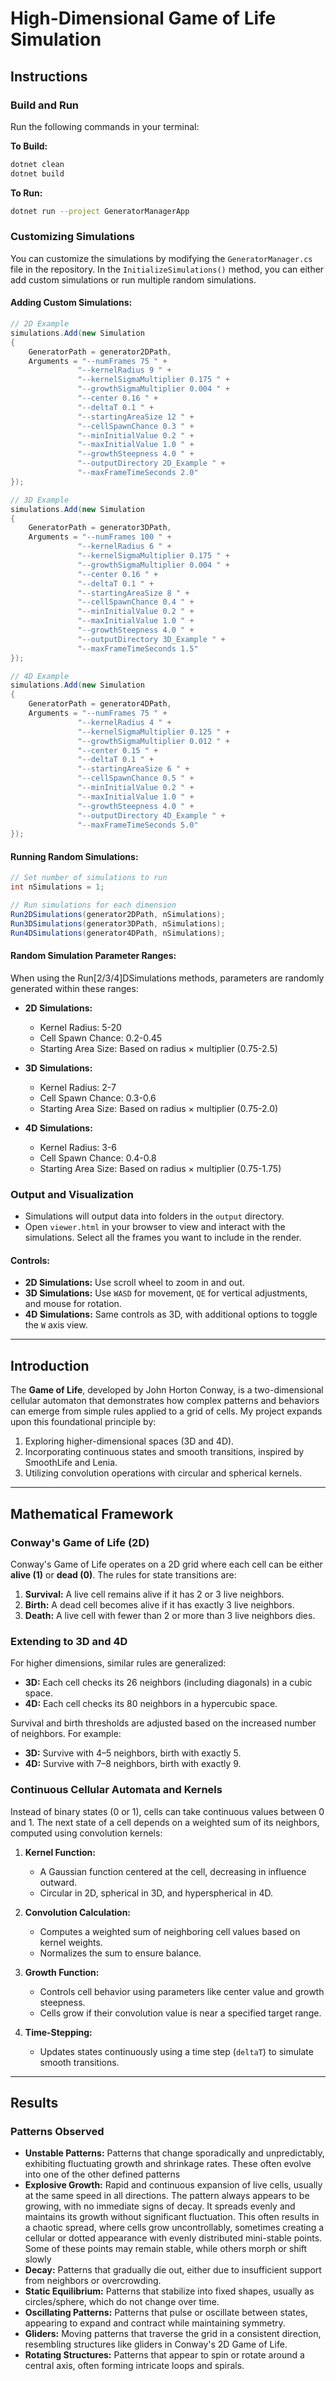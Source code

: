 # High-Dimensional Game of Life Simulation

## Instructions

### Build and Run

Run the following commands in your terminal:

**To Build:**
```bash
dotnet clean
dotnet build
```

**To Run:**
```bash
dotnet run --project GeneratorManagerApp
```

### Customizing Simulations
You can customize the simulations by modifying the `GeneratorManager.cs` file in the repository. In the `InitializeSimulations()` method, you can either add custom simulations or run multiple random simulations.

#### Adding Custom Simulations:
```csharp
// 2D Example
simulations.Add(new Simulation
{
    GeneratorPath = generator2DPath,
    Arguments = "--numFrames 75 " +
               "--kernelRadius 9 " +
               "--kernelSigmaMultiplier 0.175 " +
               "--growthSigmaMultiplier 0.004 " +
               "--center 0.16 " +
               "--deltaT 0.1 " +
               "--startingAreaSize 12 " +
               "--cellSpawnChance 0.3 " +
               "--minInitialValue 0.2 " +
               "--maxInitialValue 1.0 " +
               "--growthSteepness 4.0 " +
               "--outputDirectory 2D_Example " +
               "--maxFrameTimeSeconds 2.0"
});

// 3D Example
simulations.Add(new Simulation
{
    GeneratorPath = generator3DPath,
    Arguments = "--numFrames 100 " +
               "--kernelRadius 6 " +
               "--kernelSigmaMultiplier 0.175 " +
               "--growthSigmaMultiplier 0.004 " +
               "--center 0.16 " +
               "--deltaT 0.1 " +
               "--startingAreaSize 8 " +
               "--cellSpawnChance 0.4 " +
               "--minInitialValue 0.2 " +
               "--maxInitialValue 1.0 " +
               "--growthSteepness 4.0 " +
               "--outputDirectory 3D_Example " +
               "--maxFrameTimeSeconds 1.5"
});

// 4D Example
simulations.Add(new Simulation
{
    GeneratorPath = generator4DPath,
    Arguments = "--numFrames 75 " +
               "--kernelRadius 4 " +
               "--kernelSigmaMultiplier 0.125 " +
               "--growthSigmaMultiplier 0.012 " +
               "--center 0.15 " +
               "--deltaT 0.1 " +
               "--startingAreaSize 6 " +
               "--cellSpawnChance 0.5 " +
               "--minInitialValue 0.2 " +
               "--maxInitialValue 1.0 " +
               "--growthSteepness 4.0 " +
               "--outputDirectory 4D_Example " +
               "--maxFrameTimeSeconds 5.0"
});
```

#### Running Random Simulations:
```csharp
// Set number of simulations to run
int nSimulations = 1;

// Run simulations for each dimension
Run2DSimulations(generator2DPath, nSimulations);
Run3DSimulations(generator3DPath, nSimulations);
Run4DSimulations(generator4DPath, nSimulations);
```

#### Random Simulation Parameter Ranges:
When using the Run[2/3/4]DSimulations methods, parameters are randomly generated within these ranges:

- **2D Simulations:**
  - Kernel Radius: 5-20
  - Cell Spawn Chance: 0.2-0.45
  - Starting Area Size: Based on radius × multiplier (0.75-2.5)

- **3D Simulations:**
  - Kernel Radius: 2-7
  - Cell Spawn Chance: 0.3-0.6
  - Starting Area Size: Based on radius × multiplier (0.75-2.0)

- **4D Simulations:**
  - Kernel Radius: 3-6
  - Cell Spawn Chance: 0.4-0.8
  - Starting Area Size: Based on radius × multiplier (0.75-1.75)

### Output and Visualization
- Simulations will output data into folders in the `output` directory.
- Open `viewer.html` in your browser to view and interact with the simulations. Select all the frames you want to include in the render.

#### Controls:
- **2D Simulations:** Use scroll wheel to zoom in and out.
- **3D Simulations:** Use `WASD` for movement, `QE` for vertical adjustments, and mouse for rotation.
- **4D Simulations:** Same controls as 3D, with additional options to toggle the `W` axis view.

---

## Introduction

The **Game of Life**, developed by John Horton Conway, is a two-dimensional cellular automaton that demonstrates how complex patterns and behaviors can emerge from simple rules applied to a grid of cells. My project expands upon this foundational principle by:

1. Exploring higher-dimensional spaces (3D and 4D).
2. Incorporating continuous states and smooth transitions, inspired by SmoothLife and Lenia.
3. Utilizing convolution operations with circular and spherical kernels.

---

## Mathematical Framework

### Conway's Game of Life (2D)
Conway's Game of Life operates on a 2D grid where each cell can be either **alive (1)** or **dead (0)**. The rules for state transitions are:
1. **Survival:** A live cell remains alive if it has 2 or 3 live neighbors.
2. **Birth:** A dead cell becomes alive if it has exactly 3 live neighbors.
3. **Death:** A live cell with fewer than 2 or more than 3 live neighbors dies.

### Extending to 3D and 4D
For higher dimensions, similar rules are generalized:
- **3D:** Each cell checks its 26 neighbors (including diagonals) in a cubic space.
- **4D:** Each cell checks its 80 neighbors in a hypercubic space.

Survival and birth thresholds are adjusted based on the increased number of neighbors. For example:
- **3D:** Survive with 4–5 neighbors, birth with exactly 5.
- **4D:** Survive with 7–8 neighbors, birth with exactly 9.

### Continuous Cellular Automata and Kernels
Instead of binary states (0 or 1), cells can take continuous values between 0 and 1. The next state of a cell depends on a weighted sum of its neighbors, computed using convolution kernels:
1. **Kernel Function:** 
   - A Gaussian function centered at the cell, decreasing in influence outward.
   - Circular in 2D, spherical in 3D, and hyperspherical in 4D.

2. **Convolution Calculation:**
   - Computes a weighted sum of neighboring cell values based on kernel weights.
   - Normalizes the sum to ensure balance.

3. **Growth Function:**
   - Controls cell behavior using parameters like center value and growth steepness.
   - Cells grow if their convolution value is near a specified target range.

4. **Time-Stepping:**
   - Updates states continuously using a time step (`deltaT`) to simulate smooth transitions.

---

## Results

### Patterns Observed
- **Unstable Patterns:** Patterns that change sporadically and unpredictably, exhibiting fluctuating growth and shrinkage rates. These often evolve into one of the other defined patterns
- **Explosive Growth:** Rapid and continuous expansion of live cells, usually at the same speed in all directions. The pattern always appears to be growing, with no immediate signs of decay. It spreads evenly and maintains its growth without significant fluctuation. This often results in a chaotic spread, where cells grow uncontrollably, sometimes creating a cellular or dotted appearance with evenly distributed mini-stable points. Some of these points may remain stable, while others morph or shift slowly
- **Decay:** Patterns that gradually die out, either due to insufficient support from neighbors or overcrowding.
- **Static Equilibrium:** Patterns that stabilize into fixed shapes, usually as circles/sphere, which do not change over time.
- **Oscillating Patterns:** Patterns that pulse or oscillate between states, appearing to expand and contract while maintaining symmetry.
- **Gliders:** Moving patterns that traverse the grid in a consistent direction, resembling structures like gliders in Conway's 2D Game of Life.
- **Rotating Structures:** Patterns that appear to spin or rotate around a central axis, often forming intricate loops and spirals.

